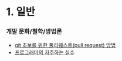 # 1.  일반

### 개발 문화/철학/방법론
- [git 초보를 위한 풀리퀘스트(pull request) 방법](https://wayhome25.github.io/git/2017/07/08/git-first-pull-request-story)
- [프로그래머의 자주하는 실수](https://bestalign.github.io/translation/top-10-mistakes-java-developers-make-1/)
